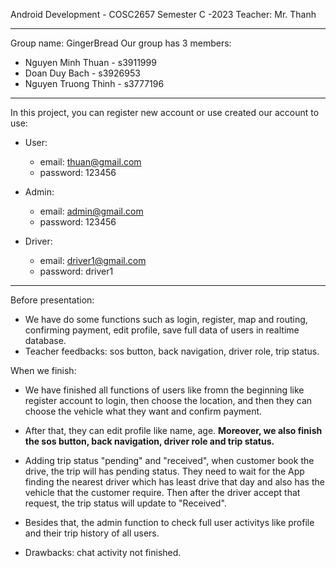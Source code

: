 Android Development - COSC2657
Semester C -2023
Teacher: Mr. Thanh

----------------------------------------------------

Group name: GingerBread
Our group has 3 members: 
+ Nguyen Minh Thuan - s3911999
+ Doan Duy Bach - s3926953
+ Nguyen Truong Thinh - s3777196
  
----------------------------------------------------
In this project, you can register new account or use created our account to use:

+ User:
  - email: thuan@gmail.com
  - password: 123456

+ Admin:
  - email: admin@gmail.com
  - password: 123456

+ Driver:
  - email: driver1@gmail.com 
  - password: driver1
 
----------------------------------------------------

Before presentation:
+ We have do some functions such as login, register, map and routing, confirming payment, edit profile, save full data of users in realtime database.
+ Teacher feedbacks: sos button, back navigation, driver role, trip status. 


When we finish:
+ We have finished all functions of users like fromn the beginning like register account to login, then choose the location, and then they can choose the vehicle what they want and confirm payment.
+ After that, they can edit profile like name, age. **Moreover, we also finish the sos button, back navigation, driver role and trip 
status.**
+ Adding trip status "pending" and "received", when customer book the drive, the trip will has pending status. They need to wait for the
App finding the nearest driver which has least drive that day and also has the vehicle that the customer require. Then after the driver accept that request, the trip status will update to "Received".
+ Besides that, the admin function to check full user activitys like profile and their trip history of all users.
  
+ Drawbacks: chat activity not finished.
